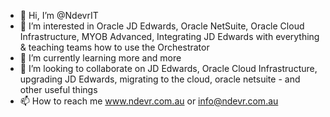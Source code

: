 - 👋 Hi, I’m @NdevrIT
- 👀 I’m interested in Oracle JD Edwards, Oracle NetSuite, Oracle Cloud Infrastructure, MYOB Advanced, Integrating JD Edwards with everything & teaching teams how to use the Orchestrator
- 🌱 I’m currently learning more and more
- 💞️ I’m looking to collaborate on JD Edwards, Oracle Cloud Infrastructure, upgrading JD Edwards, migrating to the cloud, oracle netsuite - and other useful things 
- 📫 How to reach me www.ndevr.com.au or info@ndevr.com.au

<!---
NdevrIT/NdevrIT is a ✨ special ✨ repository because its `README.md` (this file) appears on your GitHub profile.
You can click the Preview link to take a look at your changes.
--->
